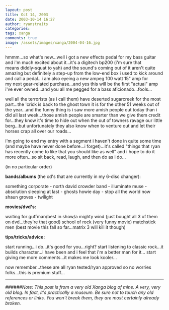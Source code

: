 ```yaml
---
layout: post
title: Oct 14, 2003
date: 2003-10-14 16:27
author: ryanstraits
categories:
tags: xanga
comments: true
image: /assets/images/xanga/2004-04-16.jpg
---
```

hmmm...so what's new...well i got a new effects pedal for my bass guitar and i'm much excited about it...it's a digitech bp200 (i'm sure that means diddly-squat to yah) and the sound's coming out of it aren't quite amazing but definitely a step-up from the low-end box i used to kick around and call a pedal...i am also eyeing a new ampeg 100 watt 15" amp for my next gear-related purchase...and yes this will be the first "actual" amp i've ever owned...and you all me pegged for a bass aficionado...fools...

<!-- break -->

well all the terrorists (as i call them) have deserted sugarcreek for the most part...the 'crick is back to the ghost town it is for the other 51 weeks out of the year...and the funny thing is i saw more amish people out today than i did all last week...those amish people are smarter than we give them credit for...they know it's time to hide out when the out of towners ravage our little berg...but unfortunately they also know when to venture out and let their horses crap all over our roads...

i'm going to end my entry with a segment i haven't done in quite some time (and maybe have never done before...i forget)...it's called "things that ryan has recently come to like that you should like as well" and i hope to do it more often...so sit back, read, laugh, and then do as i do...

(in no particular order)

<strong>bands/albums</strong> (the cd's that are currently in my 6-disc changer):

something corporate - north
david crowder band - illuminate
muse - absolution
sleeping at last - ghosts
howie day - stop all the world now
shaun groves - twilight

<strong>movies/dvd's:</strong>

waiting for guffman/best in show/a mighty wind (just bought all 3 of them on dvd...they're that good)
school of rock (very funny movie)
matchstick men (best movie this fall so far...matrix 3 will kill it though)

<strong>tips/tricks/advice:</strong>

start running...i do...it's good for you...right?
start listening to classic rock...it builds character...i have been and i feel that i'm a better man for it...
start giving me more comments...it makes me look kooler...

now remember...these are all ryan tested/ryan approved so no worries folks...this is premium stuff...

---

######*Note: This post is from a very old Xanga blog of mine. A very, very old blog. In fact, it's practically a museum. Be sure not to touch any old references or links. You won't break them, they are most certainly already broken.*